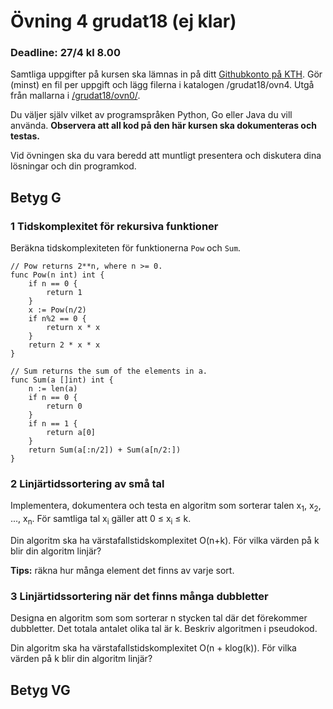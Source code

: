 # Övning 4 grudat18 (ej klar)
### Deadline: 27/4 kl 8.00

Samtliga uppgifter på kursen ska lämnas in på ditt [Githubkonto på KTH](https://gits-15.sys.kth.se/grudat18).
Gör (minst) en fil per uppgift och lägg filerna i katalogen /grudat18/ovn4.
Utgå från mallarna i [/grudat18/ovn0/](https://github.com/yourbasic/grudat18/tree/master/ovn0).

Du väljer själv vilket av programspråken Python, Go eller Java du vill använda.
**Observera att all kod på den här kursen ska dokumenteras och testas.**

Vid övningen ska du vara beredd att muntligt presentera och diskutera
dina lösningar och din programkod.

## Betyg G

### 1 Tidskomplexitet för rekursiva funktioner

Beräkna tidskomplexiteten för funktionerna <code>Pow</code> och <code>Sum</code>.

<pre><code>// Pow returns 2**n, where n >= 0.
func Pow(n int) int {
	if n == 0 {
		return 1
	}
	x := Pow(n/2)
	if n%2 == 0 {
		return x * x
	}
	return 2 * x * x
}
</code></pre>

<pre><code>// Sum returns the sum of the elements in a.
func Sum(a []int) int {
	n := len(a)
	if n == 0 {
		return 0
	}
	if n == 1 {
		return a[0]
	}
	return Sum(a[:n/2]) + Sum(a[n/2:])
}
</code></pre>

### 2 Linjärtidssortering av små tal

Implementera, dokumentera och testa en algoritm som sorterar talen x<sub>1</sub>, x<sub>2</sub>, ..., x<sub>n</sub>.
För samtliga tal x<sub>i</sub> gäller att 0 &le; x<sub>i</sub> &le; k.

Din algoritm ska ha värstafallstidskomplexitet O(n+k).
För vilka värden på k blir din algoritm linjär?

<b>Tips:</b> räkna hur många element det finns av varje sort.

### 3 Linjärtidssortering när det finns många dubbletter

Designa en algoritm som som sorterar n stycken tal där det förekommer dubbletter.
Det totala antalet olika tal är k. Beskriv algoritmen i pseudokod.

Din algoritm ska ha värstafallstidskomplexitet O(n + klog(k)).
För vilka värden på k blir din algoritm linjär?

## Betyg VG

